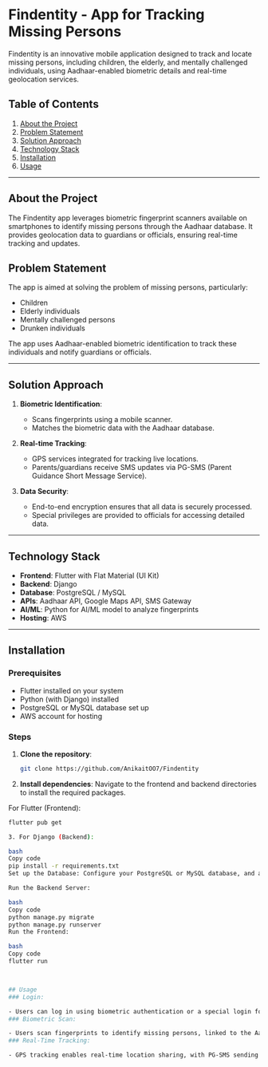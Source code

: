 # Findentity - App for Tracking Missing Persons

Findentity is an innovative mobile application designed to track and locate missing persons, including children, the elderly, and mentally challenged individuals, using Aadhaar-enabled biometric details and real-time geolocation services.

## Table of Contents

1. [About the Project](#about-the-project)
2. [Problem Statement](#problem-statement)
3. [Solution Approach](#solution-approach)
4. [Technology Stack](#technology-stack)
5. [Installation](#installation)
6. [Usage](#usage)

---

## About the Project

The Findentity app leverages biometric fingerprint scanners available on smartphones to identify missing persons through the Aadhaar database. It provides geolocation data to guardians or officials, ensuring real-time tracking and updates.

## Problem Statement

The app is aimed at solving the problem of missing persons, particularly:
- Children
- Elderly individuals
- Mentally challenged persons
- Drunken individuals

The app uses Aadhaar-enabled biometric identification to track these individuals and notify guardians or officials.

---

## Solution Approach

1. **Biometric Identification**:
   - Scans fingerprints using a mobile scanner.
   - Matches the biometric data with the Aadhaar database.
   
2. **Real-time Tracking**:
   - GPS services integrated for tracking live locations.
   - Parents/guardians receive SMS updates via PG-SMS (Parent Guidance Short Message Service).

3. **Data Security**:
   - End-to-end encryption ensures that all data is securely processed.
   - Special privileges are provided to officials for accessing detailed data.

---

## Technology Stack

- **Frontend**: Flutter with Flat Material (UI Kit)
- **Backend**: Django
- **Database**: PostgreSQL / MySQL
- **APIs**: Aadhaar API, Google Maps API, SMS Gateway
- **AI/ML**: Python for AI/ML model to analyze fingerprints
- **Hosting**: AWS

---

## Installation

### Prerequisites
- Flutter installed on your system
- Python (with Django) installed
- PostgreSQL or MySQL database set up
- AWS account for hosting

### Steps

1. **Clone the repository**:
   ```bash
   git clone https://github.com/AnikaitOO7/Findentity

2. **Install dependencies**: Navigate to the frontend and backend directories to install the required packages.

For Flutter (Frontend):

```bash
flutter pub get

3. For Django (Backend):

bash
Copy code
pip install -r requirements.txt
Set up the Database: Configure your PostgreSQL or MySQL database, and add your credentials in the settings.py file for Django.

Run the Backend Server:

bash
Copy code
python manage.py migrate
python manage.py runserver
Run the Frontend:

bash
Copy code
flutter run



## Usage
### Login:

- Users can log in using biometric authentication or a special login for officials.
### Biometric Scan:

- Users scan fingerprints to identify missing persons, linked to the Aadhaar database.
### Real-Time Tracking:

- GPS tracking enables real-time location sharing, with PG-SMS sending updates to guardians.
